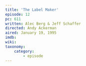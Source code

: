 ```yaml
---
title: 'The Label Maker'
episode: 12
pc: 611
written: Alec Berg & Jeff Schaffer
directed: Andy Ackerman
aired: January 19, 1995
imdb:
wiki:
taxonomy:
    category:
        - episode
---
```



